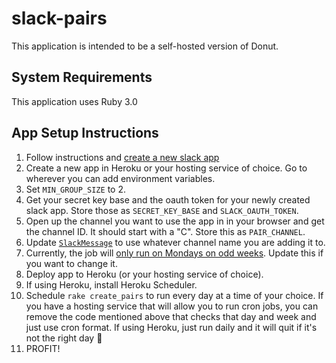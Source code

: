 # slack-pairs

This application is intended to be a self-hosted version of Donut.

## System Requirements

This application uses Ruby 3.0

## App Setup Instructions

1. Follow instructions and [create a new slack app](https://api.slack.com/authentication/basics)
2. Create a new app in Heroku or your hosting service of choice. Go to wherever you can add environment variables.
3. Set `MIN_GROUP_SIZE` to 2.
4. Get your secret key base and the oauth token for your newly created slack app. Store those as `SECRET_KEY_BASE` and `SLACK_OAUTH_TOKEN`.
5. Open up the channel you want to use the app in in your browser and get the channel ID. It should start with a "C". Store this as `PAIR_CHANNEL`.
6. Update [`SlackMessage`](https://github.com/jmkoni/slack-pairs/blob/main/app/models/slack_message.rb) to use whatever channel name you are adding it to.
7. Currently, the job will [only run on Mondays on odd weeks](https://github.com/jmkoni/slack-pairs/blob/main/app/jobs/create_pairs_job.rb#L8). Update this if you want to change it.
8. Deploy app to Heroku (or your hosting service of choice).
9. If using Heroku, install Heroku Scheduler.
10. Schedule `rake create_pairs` to run every day at a time of your choice. If you have a hosting service that will allow you to run cron jobs, you can remove the code mentioned above that checks that day and week and just use cron format. If using Heroku, just run daily and it will quit if it's not the right day 🙂
11. PROFIT!
